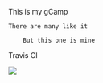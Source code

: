 This is my gCamp

    There are many like it

        But this one is mine


Travis CI

![](url-goes-here)
